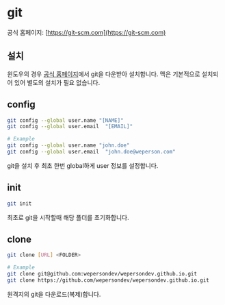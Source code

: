 # git

공식 홈페이지: [https://git-scm.com](https://git-scm.com)

## 설치

윈도우의 경우 [공식 홈페이지](https://git-scm.com)에서 git을 다운받아 설치합니다. 맥은 기본적으로 설치되어 있어 별도의 설치가 필요 없습니다.

## config

``` sh
git config --global user.name "[NAME]"
git config --global user.email  "[EMAIL]"

# Example
git config --global user.name "john.doe"
git config --global user.email  "john.doe@weperson.com"
```

git을 설치 후 최초 한번 global하게 user 정보를 설정합니다.

## init

``` sh
git init
```

최초로 git을 시작할때 해당 폴더를 초기화합니다.

## clone

``` sh
git clone [URL] <FOLDER>

# Example
git clone git@github.com:wepersondev/wepersondev.github.io.git
git clone https://github.com/wepersondev/wepersondev.github.io.git
```

원격지의 git을 다운로드(복제)합니다.
